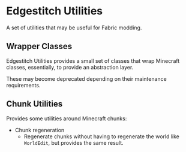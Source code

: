 # Edgestitch Utilities
A set of utilities that may be useful for Fabric modding.

## Wrapper Classes
Edgestitch Utilities provides a small set of classes that wrap Minecraft classes, essentially, to 
provide an abstraction layer. 

These may become deprecated depending on their maintenance requirements. 

## Chunk Utilities
Provides some utilities around Minecraft chunks:
 - Chunk regeneration
   - Regenerate chunks without having to regenerate the world like `WorldEdit`, but provides the
     same result.